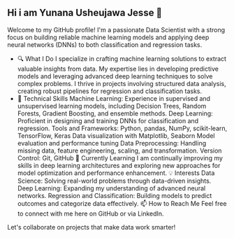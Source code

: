 ## Hi i am Yunana Usheujawa Jesse 👋

Welcome to my GitHub profile! I'm a passionate Data Scientist with a strong focus on building reliable machine learning models and applying deep neural networks (DNNs) to both classification and regression tasks.

- 🔍 What I Do
I specialize in crafting machine learning solutions to extract valuable insights from data.
My expertise lies in developing predictive models and leveraging advanced deep learning techniques to solve complex problems.
I thrive in projects involving structured data analysis, creating robust pipelines for regression and classification tasks.
- 🔧 Technical Skills
Machine Learning: Experience in supervised and unsupervised learning models, including Decision Trees, Random Forests, Gradient Boosting, and ensemble methods.
Deep Learning: Proficient in designing and training DNNs for classification and regression.
Tools and Frameworks:
Python, pandas, NumPy, scikit-learn, TensorFlow, Keras
Data visualization with Matplotlib, Seaborn
Model evaluation and performance tuning
Data Preprocessing: Handling missing data, feature engineering, scaling, and transformation.
Version Control: Git, GitHub
🌱 Currently Learning
I am continually improving my skills in deep learning architectures and exploring new approaches for model optimization and performance enhancement.
💡 Interests
Data Science: Solving real-world problems through data-driven insights.
Deep Learning: Expanding my understanding of advanced neural networks.
Regression and Classification: Building models to predict outcomes and categorize data effectively.
📫 How to Reach Me
Feel free to connect with me here on GitHub or via LinkedIn.

Let's collaborate on projects that make data work smarter!

